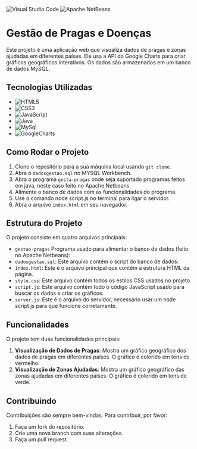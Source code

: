 ![Visual Studio Code](https://img.shields.io/badge/Visual%20Studio%20Code-0078d7.svg?style=for-the-badge&logo=visual-studio-code&logoColor=white) 
![Apache NetBeans](https://img.shields.io/badge/Apache-CA2136?style=for-the-badge&logo=apache&logoColor=white) 


# Gestão de Pragas e Doenças

Este projeto é uma aplicação web que visualiza dados de pragas e zonas ajudadas em diferentes países. Ele usa a API do Google Charts para criar gráficos geográficos interativos. Os dados são armazenados em um banco de dados MySQL.

## Tecnologias Utilizadas

- ![HTML5](https://img.shields.io/badge/HTML5-E34F26?style=for-the-badge&logo=html5&logoColor=white) 
- ![CSS3](https://img.shields.io/badge/CSS3-1572B6?style=for-the-badge&logo=css3&logoColor=white) 
- ![JavaScript](https://img.shields.io/badge/JavaScript-323330?style=for-the-badge&logo=javascript&logoColor=F7DF1E) 
- ![Java](https://img.shields.io/badge/java-%23ED8B00.svg?style=for-the-badge&logo=openjdk&logoColor=white) 
- ![MySql](https://img.shields.io/badge/MySQL-00000F?style=for-the-badge&logo=mysql&logoColor=white) 
- ![GoogleCharts](https://img.shields.io/badge/Google_Cloud-4285F4?style=for-the-badge&logo=google-cloud&logoColor=white) 

## Como Rodar o Projeto

1. Clone o repositório para a sua máquina local usando `git clone`.
2. Abra o `dadosgestao.sql` no MYSQL Workbench.
3. Abra o programa `gesta-pragas` onde seja suportado programas feitos em java, neste caso feito no Apache Netbeans.
4. Alimente o banco de dados com as funcionalidades do programa.
5. Use o comando node script.js no terminal para ligar o servidor.
6. Abra o arquivo `index.html` em seu navegador.

## Estrutura do Projeto

O projeto consiste em quatro arquivos principais:

- `gestao-pragas` Programa usado para alimentar o banco de dados (feito no Apache Netbeans):
- `dadosgestao.sql`: Este arquivo contém o script do banco de dados: 
- `index.html`: Este é o arquivo principal que contém a estrutura HTML da página.
- `style.css`: Este arquivo contém todos os estilos CSS usados no projeto.
- `script.js`: Este arquivo contém todo o código JavaScript usado para buscar os dados e criar os gráficos.
- `server.js`: Este é o arquivo do servidor, necessário usar um node script.js para que funcione corretamente.
  
## Funcionalidades

O projeto tem duas funcionalidades principais:

1. **Visualização de Dados de Pragas**: Mostra um gráfico geográfico dos dados de pragas em diferentes países. O gráfico é colorido em tons de vermelho.
2. **Visualização de Zonas Ajudadas**: Mostra um gráfico geográfico das zonas ajudadas em diferentes países. O gráfico é colorido em tons de verde.

## Contribuindo

Contribuições são sempre bem-vindas. Para contribuir, por favor:

1. Faça um fork do repositório.
2. Crie uma nova branch com suas alterações.
3. Faça um pull request.

